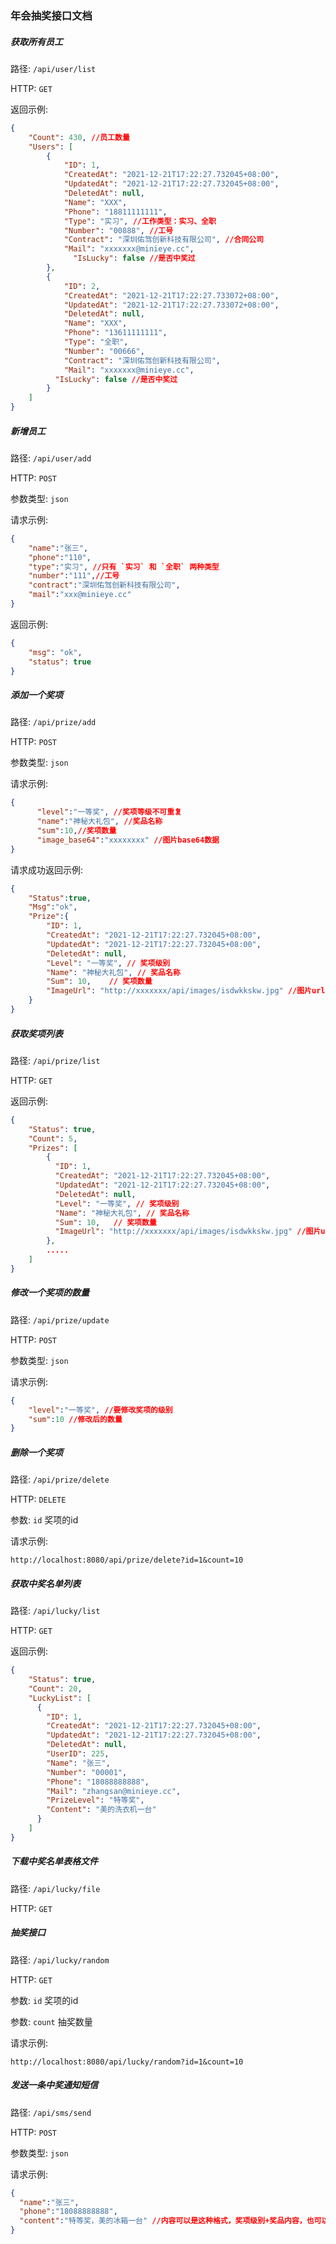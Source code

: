 ### 年会抽奖接口文档

##### 获取所有员工

  路径: `/api/user/list`

  HTTP: `GET`

  返回示例:

  ```json
  {
      "Count": 430, //员工数量
      "Users": [
          {
              "ID": 1,
              "CreatedAt": "2021-12-21T17:22:27.732045+08:00",
              "UpdatedAt": "2021-12-21T17:22:27.732045+08:00",
              "DeletedAt": null,
              "Name": "XXX",
              "Phone": "18811111111",
              "Type": "实习", //工作类型：实习、全职
              "Number": "00888", //工号
              "Contract": "深圳佑驾创新科技有限公司", //合同公司
              "Mail": "xxxxxxx@minieye.cc",
            	"IsLucky": false //是否中奖过
          },
          {
              "ID": 2,
              "CreatedAt": "2021-12-21T17:22:27.733072+08:00",
              "UpdatedAt": "2021-12-21T17:22:27.733072+08:00",
              "DeletedAt": null,
              "Name": "XXX",
              "Phone": "13611111111",
              "Type": "全职",
              "Number": "00666",
              "Contract": "深圳佑驾创新科技有限公司",
              "Mail": "xxxxxxx@minieye.cc",
            "IsLucky": false //是否中奖过
          }
      ]
  }
  ```

##### 新增员工

  路径: `/api/user/add`

  HTTP: `POST`

  参数类型: `json`

  请求示例:

  ```json
  {
      "name":"张三",
      "phone":"110",
      "type":"实习", //只有 `实习` 和 `全职` 两种类型
      "number":"111",//工号
      "contract":"深圳佑驾创新科技有限公司",
      "mail":"xxx@minieye.cc"
  }
  ```

  返回示例:

  ```json
  {
      "msg": "ok",
      "status": true
  }
  ```

##### 添加一个奖项

路径: `/api/prize/add`

HTTP: `POST`

参数类型: `json`

请求示例:

  ```json
  {
    	"level":"一等奖", //奖项等级不可重复
    	"name":"神秘大礼包", //奖品名称
    	"sum":10,//奖项数量
    	"image_base64":"xxxxxxxx" //图片base64数据
  }
  ```

请求成功返回示例:

```json
{
  	"Status":true,
  	"Msg":"ok",
  	"Prize":{
      	"ID": 1,
        "CreatedAt": "2021-12-21T17:22:27.732045+08:00",
        "UpdatedAt": "2021-12-21T17:22:27.732045+08:00",
        "DeletedAt": null,
        "Level": "一等奖", // 奖项级别
        "Name": "神秘大礼包", // 奖品名称
        "Sum": 10,    // 奖项数量
        "ImageUrl": "http://xxxxxxx/api/images/isdwkkskw.jpg" //图片url
    }
}
```

##### 获取奖项列表

路径: `/api/prize/list`

HTTP: `GET`

返回示例:

```json
{
  	"Status": true,
  	"Count": 5,
  	"Prizes": [
      	{
      	  "ID": 1,
          "CreatedAt": "2021-12-21T17:22:27.732045+08:00",
          "UpdatedAt": "2021-12-21T17:22:27.732045+08:00",
          "DeletedAt": null,
          "Level": "一等奖", // 奖项级别
          "Name": "神秘大礼包", // 奖品名称
          "Sum": 10,   // 奖项数量
          "ImageUrl": "http://xxxxxxx/api/images/isdwkkskw.jpg" //图片url
        },
      	.....
    ]
}
```

##### 修改一个奖项的数量

路径: `/api/prize/update`

HTTP: `POST`

参数类型: `json`

请求示例:

```json
{
  	"level":"一等奖", //要修改奖项的级别
  	"sum":10 //修改后的数量
}
```

##### 删除一个奖项

路径: `/api/prize/delete`

HTTP: `DELETE`

参数: `id` 奖项的id

请求示例:

```http
http://localhost:8080/api/prize/delete?id=1&count=10
```

##### 获取中奖名单列表

路径: `/api/lucky/list`

HTTP: `GET`

返回示例:

```json
{
  	"Status": true,
  	"Count": 20,
  	"LuckyList": [
      {
      	"ID": 1,
        "CreatedAt": "2021-12-21T17:22:27.732045+08:00",
        "UpdatedAt": "2021-12-21T17:22:27.732045+08:00",
        "DeletedAt": null,
        "UserID": 225,
        "Name": "张三",
        "Number": "00001",
        "Phone": "18088888888",
        "Mail": "zhangsan@minieye.cc",
        "PrizeLevel": "特等奖",
        "Content": "美的洗衣机一台"
      }
    ]
}
```

##### 下载中奖名单表格文件

路径: `/api/lucky/file`

HTTP: `GET`

##### 抽奖接口

路径: `/api/lucky/random`

HTTP: `GET`

参数: `id`  奖项的id

参数: `count` 抽奖数量

请求示例:

```http
http://localhost:8080/api/lucky/random?id=1&count=10
```

##### 发送一条中奖通知短信

路径: `/api/sms/send`

HTTP: `POST`

参数类型: `json` 

请求示例:

```json
{
  "name":"张三",
  "phone":"18088888888",
  "content":"特等奖，美的冰箱一台" //内容可以是这种格式，奖项级别+奖品内容，也可以只有奖项级别
}
```

